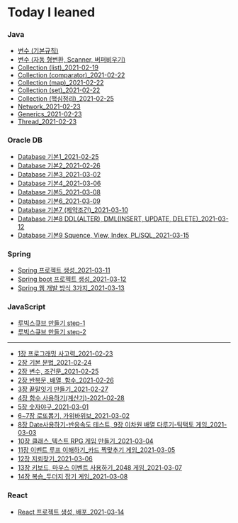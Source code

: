 # Today I leaned

### Java

- [변수 (기본규칙)](https://calvin9150.tistory.com/4)
- [변수 (자동 형변환, Scanner, 버퍼비우기)](https://calvin9150.tistory.com/5)
- [Collection (list)\_2021-02-19](<https://github.com/calvin9150/TIL/blob/main/JAVA/Collection(list)_20210219.md>)
- [Collection (comparator)\_2021-02-22](<https://github.com/calvin9150/TIL/blob/main/JAVA/Collection(comparator)_20210222.md>)
- [Collection (map)\_2021-02-22](<https://github.com/calvin9150/TIL/blob/main/JAVA/Collection(map)_20210222.md>)
- [Collection (set)\_2021-02-22](<https://github.com/calvin9150/TIL/blob/main/JAVA/Collection(set)_20210222.md>)
- [Collection (핵심정리)\_2021-02-25](https://calvin9150.tistory.com/30)
- [Network_2021-02-23](https://calvin9150.tistory.com/24?category=1179588)
- [Generics_2021-02-23](https://calvin9150.tistory.com/22?category=1179588)
- [Thread_2021-02-23](https://calvin9150.tistory.com/23?category=1179588)

### Oracle DB

- [Database 기본1_2021-02-25](https://calvin9150.tistory.com/31)
- [Database 기본2_2021-02-26](https://calvin9150.tistory.com/35)
- [Database 기본3_2021-03-02](https://calvin9150.tistory.com/39)
- [Database 기본4_2021-03-06](https://calvin9150.tistory.com/45)
- [Database 기본5_2021-03-08](https://calvin9150.tistory.com/47)
- [Database 기본6_2021-03-09](https://calvin9150.tistory.com/49)
- [Database 기본7 (제약조건)\_2021-03-10](https://calvin9150.tistory.com/51)
- [Database 기본8 DDL(ALTER), DML(INSERT, UPDATE, DELETE)\_2021-03-12](https://calvin9150.tistory.com/54)
- [Database 기본9 Squence, View, Index, PL/SQL_2021-03-15](https://calvin9150.tistory.com/60)

### Spring

- [Spring 프로젝트 생성\_2021-03-11](https://calvin9150.tistory.com/52)
- [Spring boot 프로젝트 생성\_2021-03-12](https://calvin9150.tistory.com/53?category=1190872)
- [Spring 웹 개발 방식 3가지\_2021-03-13](https://calvin9150.tistory.com/55)

### JavaScript

- [루빅스큐브 만들기 step-1](https://github.com/calvin9150/codeSquadTest/tree/step-1)
- [루빅스큐브 만들기 step-2](https://github.com/calvin9150/codeSquadTest/tree/step-2)

---

- [1장 프로그래밍 사고력\_2021-02-23](https://calvin9150.tistory.com/28)
- [2장 기본 문법\_2021-02-24](https://calvin9150.tistory.com/29)
- [2장 변수, 조건문\_2021-02-25](https://calvin9150.tistory.com/33?category=1187638)
- [2장 반복문, 배열, 함수\_2021-02-26](https://calvin9150.tistory.com/34)
- [3장 끝말잇기 만들기\_2021-02-27](https://calvin9150.tistory.com/36)
- [4장 함수 사용하기(계산기)-2021-02-28](https://calvin9150.tistory.com/37)
- [5장 숫자야구\_2021-03-01](https://calvin9150.tistory.com/38)
- [6~7장 로또뽑기, 가위바위보\_2021-03-02](https://calvin9150.tistory.com/40)
- [8장 Date사용하기-반응속도 테스트, 9장 이차원 배열 다루기-틱택토 게임\_2021-03-03](https://calvin9150.tistory.com/41)
- [10장 클래스\_텍스트 RPG 게임 만들기\_2021-03-04](https://calvin9150.tistory.com/42)
- [11장 이벤트 루프 이해하기\_카드 짝맞추기 게임\_2021-03-05](https://calvin9150.tistory.com/43)
- [12장 지뢰찾기\_2021-03-06](https://calvin9150.tistory.com/44)
- [13장 키보드, 마우스 이벤트 사용하기\_2048 게임\_2021-03-07](https://calvin9150.tistory.com/46)
- [14장 복습\_두더지 잡기 게임\_2021-03-08](https://calvin9150.tistory.com/48)

### React

- [React 프로젝트 생성, 배포\_2021-03-14](https://calvin9150.tistory.com/58)
